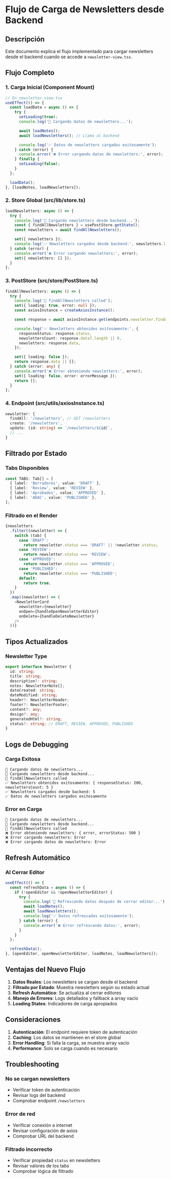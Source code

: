 # Flujo de Carga de Newsletters desde Backend

## Descripción

Este documento explica el flujo implementado para cargar newsletters desde el backend cuando se accede a `newsletter-view.tsx`.

## Flujo Completo

### 1. Carga Inicial (Component Mount)

```typescript
// En newsletter-view.tsx
useEffect(() => {
  const loadData = async () => {
    try {
      setLoading(true);
      console.log('🔄 Cargando datos de newsletters...');

      await loadNotes();
      await loadNewsletters(); // Llama al backend

      console.log('✅ Datos de newsletters cargados exitosamente');
    } catch (error) {
      console.error('❌ Error cargando datos de newsletters:', error);
    } finally {
      setLoading(false);
    }
  };

  loadData();
}, [loadNotes, loadNewsletters]);
```

### 2. Store Global (src/lib/store.ts)

```typescript
loadNewsletters: async () => {
  try {
    console.log('🔄 Cargando newsletters desde backend...');
    const { findAllNewsletters } = usePostStore.getState();
    const newsletters = await findAllNewsletters();

    set({ newsletters });
    console.log('✅ Newsletters cargados desde backend:', newsletters.length);
  } catch (error) {
    console.error('❌ Error cargando newsletters:', error);
    set({ newsletters: [] });
  }
};
```

### 3. PostStore (src/store/PostStore.ts)

```typescript
findAllNewsletters: async () => {
  try {
    console.log('🔄 findAllNewsletters called');
    set({ loading: true, error: null });
    const axiosInstance = createAxiosInstance();

    const response = await axiosInstance.get(endpoints.newsletter.findAll);

    console.log('✅ Newsletters obtenidos exitosamente:', {
      responseStatus: response.status,
      newslettersCount: response.data?.length || 0,
      newsletters: response.data,
    });

    set({ loading: false });
    return response.data || [];
  } catch (error: any) {
    console.error('❌ Error obteniendo newsletters:', error);
    set({ loading: false, error: errorMessage });
    return [];
  }
};
```

### 4. Endpoint (src/utils/axiosInstance.ts)

```typescript
newsletter: {
  findAll: '/newsletters', // GET /newsletters
  create: '/newsletters',
  update: (id: string) => `/newsletters/${id}`,
  // ...
}
```

## Filtrado por Estado

### Tabs Disponibles

```typescript
const TABS: Tab[] = [
  { label: 'Borradores', value: 'DRAFT' },
  { label: 'Review', value: 'REVIEW' },
  { label: 'Aprobados', value: 'APPROVED' },
  { label: 'ADAC', value: 'PUBLISHED' },
];
```

### Filtrado en el Render

```typescript
{newsletters
  .filter((newsletter) => {
    switch (tab) {
      case 'DRAFT':
        return newsletter.status === 'DRAFT' || !newsletter.status;
      case 'REVIEW':
        return newsletter.status === 'REVIEW';
      case 'APPROVED':
        return newsletter.status === 'APPROVED';
      case 'PUBLISHED':
        return newsletter.status === 'PUBLISHED';
      default:
        return true;
    }
  })
  .map((newsletter) => (
    <NewsletterCard
      newsletter={newsletter}
      onOpen={handleOpenNewsletterEditor}
      onDelete={handleDeleteNewsletter}
    />
  ))}
```

## Tipos Actualizados

### Newsletter Type

```typescript
export interface Newsletter {
  id: string;
  title: string;
  description?: string;
  notes: NewsletterNote[];
  dateCreated: string;
  dateModified: string;
  header?: NewsletterHeader;
  footer?: NewsletterFooter;
  content?: any;
  design?: any;
  generatedHtml?: string;
  status?: string; // DRAFT, REVIEW, APPROVED, PUBLISHED
}
```

## Logs de Debugging

### Carga Exitosa

```
🔄 Cargando datos de newsletters...
🔄 Cargando newsletters desde backend...
🔄 findAllNewsletters called
✅ Newsletters obtenidos exitosamente: { responseStatus: 200, newslettersCount: 5 }
✅ Newsletters cargados desde backend: 5
✅ Datos de newsletters cargados exitosamente
```

### Error en Carga

```
🔄 Cargando datos de newsletters...
🔄 Cargando newsletters desde backend...
🔄 findAllNewsletters called
❌ Error obteniendo newsletters: { error, errorStatus: 500 }
❌ Error cargando newsletters: Error
❌ Error cargando datos de newsletters: Error
```

## Refresh Automático

### Al Cerrar Editor

```typescript
useEffect(() => {
  const refreshData = async () => {
    if (!openEditor && !openNewsletterEditor) {
      try {
        console.log('🔄 Refrescando datos después de cerrar editor...');
        await loadNotes();
        await loadNewsletters();
        console.log('✅ Datos refrescados exitosamente');
      } catch (error) {
        console.error('❌ Error refrescando datos:', error);
      }
    }
  };

  refreshData();
}, [openEditor, openNewsletterEditor, loadNotes, loadNewsletters]);
```

## Ventajas del Nuevo Flujo

1. **Datos Reales**: Los newsletters se cargan desde el backend
2. **Filtrado por Estado**: Muestra newsletters según su estado actual
3. **Refresh Automático**: Se actualiza al cerrar editores
4. **Manejo de Errores**: Logs detallados y fallback a array vacío
5. **Loading States**: Indicadores de carga apropiados

## Consideraciones

1. **Autenticación**: El endpoint requiere token de autenticación
2. **Caching**: Los datos se mantienen en el store global
3. **Error Handling**: Si falla la carga, se muestra array vacío
4. **Performance**: Solo se carga cuando es necesario

## Troubleshooting

### No se cargan newsletters

- Verificar token de autenticación
- Revisar logs del backend
- Comprobar endpoint `/newsletters`

### Error de red

- Verificar conexión a internet
- Revisar configuración de axios
- Comprobar URL del backend

### Filtrado incorrecto

- Verificar propiedad `status` en newsletters
- Revisar valores de los tabs
- Comprobar lógica de filtrado

